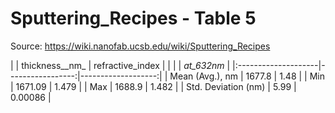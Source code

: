# Sputtering_Recipes - Table 5

Source: https://wiki.nanofab.ucsb.edu/wiki/Sputtering_Recipes

|                     |   thickness__nm_ |   refractive_index |
|                     |                  |         _at_632nm_ |
|:--------------------|-----------------:|-------------------:|
| Mean (Avg.), nm     |          1677.8  |            1.48    |
| Min                 |          1671.09 |            1.479   |
| Max                 |          1688.9  |            1.482   |
| Std. Deviation (nm) |             5.99 |            0.00086 |